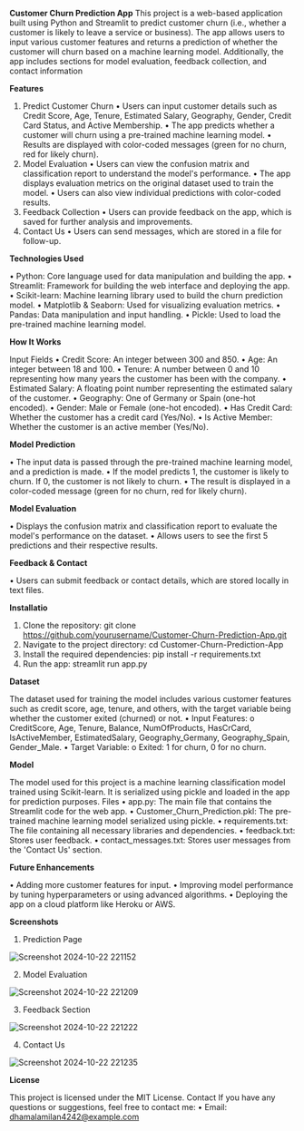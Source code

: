 **Customer Churn Prediction App**
This project is a web-based application built using Python and Streamlit to predict customer churn (i.e., whether a customer is likely to leave a service or business). The app allows users to input various customer features and returns a prediction of whether the customer will churn based on a machine learning model. Additionally, the app includes sections for model evaluation, feedback collection, and contact information

**Features**
1. Predict Customer Churn
•	Users can input customer details such as Credit Score, Age, Tenure, Estimated Salary, Geography, Gender, Credit Card Status, and Active Membership.
•	The app predicts whether a customer will churn using a pre-trained machine learning model.
•	Results are displayed with color-coded messages (green for no churn, red for likely churn).
2. Model Evaluation
•	Users can view the confusion matrix and classification report to understand the model's performance.
•	The app displays evaluation metrics on the original dataset used to train the model.
•	Users can also view individual predictions with color-coded results.
3. Feedback Collection
•	Users can provide feedback on the app, which is saved for further analysis and improvements.
4. Contact Us
•	Users can send messages, which are stored in a file for follow-up.

**Technologies Used**

•	Python: Core language used for data manipulation and building the app.
•	Streamlit: Framework for building the web interface and deploying the app.
•	Scikit-learn: Machine learning library used to build the churn prediction model.
•	Matplotlib & Seaborn: Used for visualizing evaluation metrics.
•	Pandas: Data manipulation and input handling.
•	Pickle: Used to load the pre-trained machine learning model.


**How It Works**

Input Fields
•	Credit Score: An integer between 300 and 850.
•	Age: An integer between 18 and 100.
•	Tenure: A number between 0 and 10 representing how many years the customer has been with the company.
•	Estimated Salary: A floating point number representing the estimated salary of the customer.
•	Geography: One of Germany or Spain (one-hot encoded).
•	Gender: Male or Female (one-hot encoded).
•	Has Credit Card: Whether the customer has a credit card (Yes/No).
•	Is Active Member: Whether the customer is an active member (Yes/No).

**Model Prediction**

•	The input data is passed through the pre-trained machine learning model, and a prediction is made.
•	If the model predicts 1, the customer is likely to churn. If 0, the customer is not likely to churn.
•	The result is displayed in a color-coded message (green for no churn, red for likely churn).

**Model Evaluation**

•	Displays the confusion matrix and classification report to evaluate the model's performance on the dataset.
•	Allows users to see the first 5 predictions and their respective results.

**Feedback & Contact**

•	Users can submit feedback or contact details, which are stored locally in text files.

**Installatio**

1.	Clone the repository:
        git clone https://github.com/yourusername/Customer-Churn-Prediction-App.git
2.	Navigate to the project directory:
       cd Customer-Churn-Prediction-App
3.	Install the required dependencies:
       pip install -r requirements.txt
4.	Run the app:
       streamlit run app.py


**Dataset**

The dataset used for training the model includes various customer features such as credit score, age, tenure, and others, with the target variable being whether the customer exited (churned) or not.
•	Input Features:
o	CreditScore, Age, Tenure, Balance, NumOfProducts, HasCrCard, IsActiveMember, EstimatedSalary, Geography_Germany, Geography_Spain, Gender_Male.
•	Target Variable:
o	Exited: 1 for churn, 0 for no churn.

**Model**

The model used for this project is a machine learning classification model trained using Scikit-learn. It is serialized using pickle and loaded in the app for prediction purposes.
Files
•	app.py: The main file that contains the Streamlit code for the web app.
•	Customer_Churn_Prediction.pkl: The pre-trained machine learning model serialized using pickle.
•	requirements.txt: The file containing all necessary libraries and dependencies.
•	feedback.txt: Stores user feedback.
•	contact_messages.txt: Stores user messages from the 'Contact Us' section.

**Future Enhancements**

•	Adding more customer features for input.
•	Improving model performance by tuning hyperparameters or using advanced algorithms.
•	Deploying the app on a cloud platform like Heroku or AWS.

**Screenshots**

1. Prediction Page
   
![Screenshot 2024-10-22 221152](https://github.com/user-attachments/assets/de97b326-40c7-418b-bf71-e6c10e9b60f5)


2. Model Evaluation
   
![Screenshot 2024-10-22 221209](https://github.com/user-attachments/assets/c5a72d5a-164d-4f46-96da-cbda95d468a3)


3. Feedback Section

![Screenshot 2024-10-22 221222](https://github.com/user-attachments/assets/e9492d70-786b-495b-85f4-3b788d64882a)

4. Contact Us

![Screenshot 2024-10-22 221235](https://github.com/user-attachments/assets/70fea60d-8bcb-4407-ac45-9a6762b64201)




**License**

This project is licensed under the MIT License.
Contact
If you have any questions or suggestions, feel free to contact me:
•	Email: dhamalamilan4242@example.com



